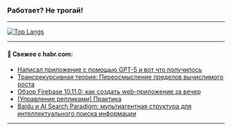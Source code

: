 ### Работает? Не трогай!

---
<!--
#### 🛠️ Technical stack:

![Java](https://img.shields.io/badge/Java-informational?logo=Oracle&style=flat&logoColor=white&color=FF4500)
![Kotlin](https://img.shields.io/badge/Kotlin-informational?logo=Kotlin&style=flat&logoColor=white&color=774D97)
![TS](https://img.shields.io/badge/TypeScript-informational?logo=typeScript&style=flat&logoColor=black&color=017acc)
![Python](https://img.shields.io/badge/Python-informational?logo=Python&style=flat&logoColor=black&color=ffdd54) <br>
![Spring](https://img.shields.io/badge/Spring-informational?logo=Spring&style=flat&logoColor=white&color=6DB33F) 
![SpringBoot](https://img.shields.io/badge/SpringBoot-informational?logo=SpringBoot&style=flat&logoColor=white&color=6DB33F)
![Nest](https://img.shields.io/badge/NestJS-informational?logo=NestJS&style=flat&logoColor=white&color=E0234E) 
![NodeJS](https://img.shields.io/badge/NodeJS-informational?logo=node.js&style=flat&logoColor=white&color=70A760)<br>
![PostgreSQL](https://img.shields.io/badge/PostgreSQL-informational?logo=PostgreSQL&style=flat&logoColor=white&color=DAA520)
![MongoDB](https://img.shields.io/badge/MongoDB-informational?logo=MongoDB&style=flat&logoColor=white&color=870000)
![Apache](https://img.shields.io/badge/Apache-informational?logo=apache&style=flat&logoColor=white&color=f74e28)

___ 
-->

<!--- #### 🛠️ : --->

[![Top Langs](https://github-readme-stats-82jvfl3w3-advtsettinggmailcoms-projects.vercel.app/api/top-langs/?username=zloylis&langs_count=10&hide_title=true&title_color=e6edf3&size_weight=0.5&count_weight=0.5&layout=compact&hide_progress=true&hide_border=true&theme=dracula&hide=css,makefile,cmake)](https://github.com/zloylis)

<!---


####  :octocat:&nbsp;&nbsp; Статистика:

![GitHub stats](https://github-readme-stats-u2qms2cxw-advtsettinggmailcoms-projects.vercel.app/api?username=zloylis&show_icons=true&hide_border=true&theme=dracula&title_color=e6edf3&include_all_commits=true&count_private=true&hide_rank=false&hide_title=true&rank_icon=github)
-->
---

#### 💬 Свежее с habr.com:

<!-- BLOG-POST-LIST:START -->
- [Написал приложение с помощью GPT-5 и вот что получилось](https://habr.com/ru/articles/956612/?utm_source=habrahabr&utm_medium=rss&utm_campaign=956612)
- [Трансрекурсивная теория: Переосмысление пределов вычислимого роста](https://habr.com/ru/articles/956594/?utm_source=habrahabr&utm_medium=rss&utm_campaign=956594)
- [Обзор Firebase 10.11.0: как создать web-приложение за вечер](https://habr.com/ru/companies/bothub/articles/956590/?utm_source=habrahabr&utm_medium=rss&utm_campaign=956590)
- [[Управление репликами] Практика](https://habr.com/ru/articles/956588/?utm_source=habrahabr&utm_medium=rss&utm_campaign=956588)
- [Baidu и AI Search Paradigm: мультиагентная структура для интеллектуального поиска информации](https://habr.com/ru/companies/redmadrobot/articles/956570/?utm_source=habrahabr&utm_medium=rss&utm_campaign=956570)
<!-- BLOG-POST-LIST:END -->

---

